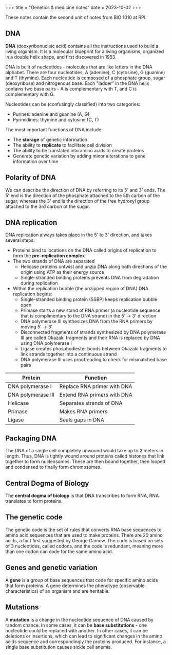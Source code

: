 +++
title = "Genetics & medicine notes"
date = 2023-10-02
+++

These notes contain the second unit of notes from BIO 1010 at RPI.

<!-- more -->

## DNA

**DNA** (deoxyribonucleic acid) contains all the instructions used to build a living organism. It is a molecular blueprint for a living organisms, organized in a double helix shape, and first discovered in 1953.

DNA is built of nucleotides - molecules that are like letters in the DNA alphabet. There are four nucleotides, A (adenine), C (cytosine), G (guanine) and T (thymine). Each nucleotide is composed of a phosphate group, sugar (deoxyribose) and nitrogenous base. Each "ladder" in the DNA helix contains two base pairs - A is complementary with T, and C is complementary with G.

Nucleotides can be (confusingly classified) into two categories:

- Purines: adenine and guanine (A, G)
- Pyrimidines: thymine and cytosine (C, T)

The most important functions of DNA include:

- The **storage** of genetic information
- The ability to **replicate** to facilitate cell division
- The ability to be translated into amino acids to create proteins
- Generate genetic variation by adding minor alterations to gene information over time

## Polarity of DNA

We can describe the direction of DNA by referring to its 5' and 3' ends. The 5' end is the direction of the phosphate attached to the 5th carbon of the sugar, whereas the 3' end is the direction of the free hydroxyl group attached to the 3rd carbon of the sugar.

## DNA replication

DNA replication always takes place in the 5' to 3' direction, and takes several steps:

- Proteins bind to locations on the DNA called origins of replication to form the **pre-replication complex**
- The two strands of DNA are separated
	- Helicase proteins untwist and unzip DNA along both directions of the origin using ATP as their energy source
	- Single-stranded binding proteins prevents DNA from degradation during replication
- Within the replication bubble (the unzipped region of DNA) DNA replication begins:
    - Single-stranded binding protein (SSBP) keeps replication bubble open
    - Primase starts a new stand of RNA primer (a nucleotide sequence that is complimentary to the DNA strand) in the 5' -> 3' direction
    - DNA polymerase III synthesizes DNA from the RNA primers by moving 5' -> 3'
    - Disconnected fragments of strands synthesized by DNA polymerase III are called Okazaki fragments and their RNA is replaced by DNA using DNA polymerase I
    - Ligase creates phosphodiester bonds between Okazaki fragments to link strands together into a continuous strand
    - DNA polymerase III uses proofreading to check for mismatched base pairs

| Protein | Function |
|---------|----------|
| DNA polymerase I | Replace RNA primer with DNA |
| DNA polymerase III | Extend RNA primers with DNA |
| Helicase | Separates strands of DNA |
| Primase | Makes RNA primers |
| Ligase | Seals gaps in DNA |

## Packaging DNA

The DNA of a single cell completely unwound would take up to 2 meters in length. Thus, DNA is tightly wound around proteins called histones that link together to form nucleosomes. These are then bound together, then looped and condensed to finally form chromosomes.

## Central Dogma of Biology

The **central dogma of biology** is that DNA transcribes to form RNA, RNA translates to form proteins.

## The genetic code

The genetic code is the set of rules that converts RNA base sequences to amino acid sequences that are used to make proteins. There are 20 amino acids, a fact first suggested by George Gamow. The code is based on sets of 3 nucleotides, called codons, and the code is redundant, meaning more than one codon can code for the same amino acid.

## Genes and genetic variation

A **gene** is a group of base sequences that code for specific amino acids that form proteins. A gene determines the phenotype (observable characteristics) of an organism and are heritable.

## Mutations

A **mutation** is a change in the nucleotide sequence of DNA caused by random chance. In some cases, it can be **base substitutions** - one nucleotide could be replaced with another. In other cases, it can be deletions or insertions, which can lead to significant changes in the amino acids sequence and correspondingly the proteins produced. For instance, a single base substitution causes sickle cell anemia.
